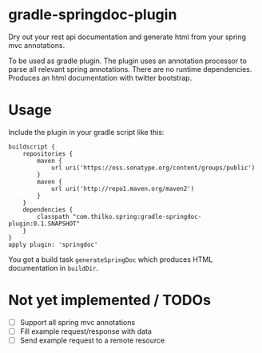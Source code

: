 gradle-springdoc-plugin
=======================

Dry out your rest api documentation and generate html from your spring mvc annotations.

To be used as gradle plugin. The plugin uses an annotation processor to parse all relevant spring annotations. There are
no runtime dependencies. Produces an html documentation with twitter bootstrap.

Usage
=======================

Include the plugin in your gradle script like this:

```
buildscript {
    repositories {
        maven {
            url uri('https://oss.sonatype.org/content/groups/public')
        }
        maven {
            url uri('http://repo1.maven.org/maven2')
        }
    }
    dependencies {
        classpath "com.thilko.spring:gradle-springdoc-plugin:0.1.SNAPSHOT"
    }
}
apply plugin: 'springdoc'
```

You got a build task ```generateSpringDoc``` which produces HTML documentation in ```buildDir```.


Not yet implemented / TODOs
=======================
- [ ] Support all spring mvc annotations
- [ ] Fill example request/response with data
- [ ] Send example request to a remote resource
